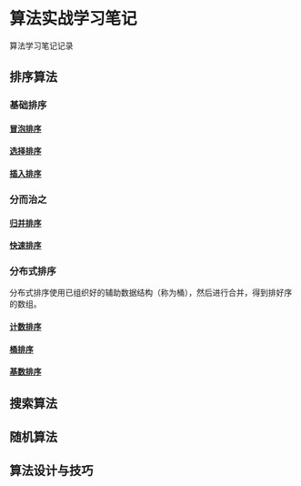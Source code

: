 # 算法实战学习笔记

算法学习笔记记录

## 排序算法

### 基础排序

#### [冒泡排序](./notes/bubble-sort.md)

#### [选择排序](./notes/selection-sort.md)

#### [插入排序](./notes/insertion-sort.md)

### 分而治之

#### [归并排序](./notes/merge-sort.md)

#### [快速排序](./notes/quick-sort.md)

### 分布式排序

分布式排序使用已组织好的辅助数据结构（称为桶），然后进行合并，得到排好序的数组。

#### [计数排序](./notes/counting-sort.md)

#### [桶排序](./notes/bucket-sort.md)

#### [基数排序](./notes/radix-sort.md)

## 搜索算法

## 随机算法

## 算法设计与技巧
